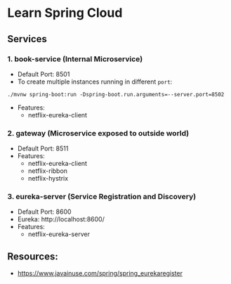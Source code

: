 # Learn Spring Cloud

## Services

### 1. book-service (Internal Microservice)

- Default Port: 8501
- To create multiple instances running in different `port`:
```
./mvnw spring-boot:run -Dspring-boot.run.arguments=--server.port=8502
```
- Features:
  - netflix-eureka-client

### 2. gateway (Microservice exposed to outside world)
- Default Port: 8511
- Features:
  - netflix-eureka-client
  - netflix-ribbon
  - netflix-hystrix

### 3. eureka-server (Service Registration and Discovery)
- Default Port: 8600
- Eureka: http://localhost:8600/
- Features:
    - netflix-eureka-server

## Resources:
 - https://www.javainuse.com/spring/spring_eurekaregister

